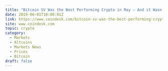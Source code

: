 ```yaml
---
title: "Bitcoin SV Was the Best Performing Crypto in May – And it Wasn’t Close"
date: 2019-06-01T10:00:01Z
link: https://www.coindesk.com/bitcoin-sv-was-the-best-performing-cryptocurrency-in-may-and-it-wasnt-close?utm_medium=RSS&utm_source=hune
site: www.coindesk.com
topic: crypto
category:
  - Markets
  - Altcoins
  - Markets News
  - Prices
  - Bitcoin
draft: false
---
```

